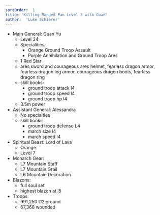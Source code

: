 ```yaml
---
sortOrder:  1
title: 'Killing Ranged Pan Level 3 with Guan'
author:  'Luke Schierer'
---
```


* Main General: Guan Yu
  * Level 34
  * Specialities:
    * Orange Ground Troop Assault
    * Purple Annihilation and Ground Troop Ares
  * 1 Red Star
  * ares sword and courageous ares helmet, fearless dragon armor, fearless dragon leg armor, courageous dragon boots, fearless dragon ring
  * skill books:
    * ground troop attack l4
    * ground troop speed l4
    * ground troop hp l4
  * 3.5m power
* Assistant General: Alessandra
  * No specialties
  * skill books:
    * ground troop defense L4
    * march size l4
    * march speed l4
* Spiritual Beast: Lord of Lava
  * Orange
  * Level 7
* Monarch Gear:
  * L7 Mountain Staff
  * L7 Mountain Grail
  * L6 Mountain Decoration
* Blazons:
  * full soul set
  * highest blazon at l5
* Troops:
  * 991,250 t12 ground
  * 67,368 wounded

